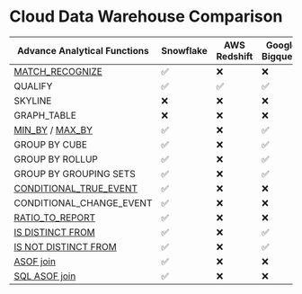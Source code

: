 # Cloud Data Warehouse Comparison

|Advance Analytical Functions                                                           |Snowflake   |AWS Redshift|Google Bigquery|Databricks |Oracle|Exasol|
|---------------------------------------------------------------------------------------|------------|------------|---------------|-----------|------|------|
|[MATCH_RECOGNIZE](https://queried.org/applied-overview-of-MATCH_RECOGNIZE-clause.html) |✅          |❌          |❌             |❌        |✅    |❌    |
|QUALIFY                                                                                |✅          |✅          |✅             |✅        |✅    |✅    |
|SKYLINE                                                                                |❌          |❌          |❌             |❌        |❌    |✅    |
|GRAPH_TABLE                                                                            |❌          |❌          |❌             |❌        |✅    |❌    |
|[MIN_BY](https://queried.org/min_by.html) / [MAX_BY](https://queried.org/max_by.html)  |✅          |❌          |✅             |✅        |❌    |❌    |
|GROUP BY CUBE                                                                          |✅          |❌          |✅             |✅        |✅    |✅    |
|GROUP BY ROLLUP                                                                        |✅          |❌          |✅             |✅        |✅    |✅    |
|GROUP BY GROUPING SETS                                                                 |✅          |❌          |✅             |✅        |✅    |✅    |
|[CONDITIONAL_TRUE_EVENT](https://queried.org/conditional_true_event.html)              |✅          |❌          |❌             |❌        |❌    |❌    |
|CONDITIONAL_CHANGE_EVENT                                                               |✅          |❌          |❌             |❌        |❌    |❌    |
|[RATIO_TO_REPORT](https://queried.org/ratio_to_report.html)                            |✅          |❌          |❌             |❌        |❌    |❌    |
|[IS DISTINCT FROM](https://queried.org/null-safe-comparison-in-snowflake-sql.html)     |✅          |❌          |✅             |✅        |❌    |❌    |
|[IS NOT DISTINCT FROM](https://queried.org/null-safe-comparison-in-snowflake-sql.html) |✅          |❌          |✅             |✅        |❌    |❌    |
|[ASOF join](https://queried.org/ASOF-and-MATCH_CONDITION-join.html)                    |✅          |❌          |❌             |❌        |❌    |❌    |
|[SQL ASOF join](https://queried.org/ASOF-and-MATCH_CONDITION-join.html)                |✅          |❌          |❌             |❌        |❌    |❌    |
